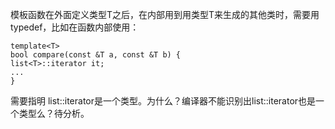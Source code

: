 模板函数在外面定义类型T之后，在内部用到用类型T来生成的其他类时，需要用typedef，比如在函数内部使用：
```
template<T>
bool compare(const &T a, const &T b) {
list<T>::iterator it;
...
}
```
需要指明 list<T>::iterator是一个类型。为什么？编译器不能识别出list<T>::iterator也是一个类型么？待分析。
